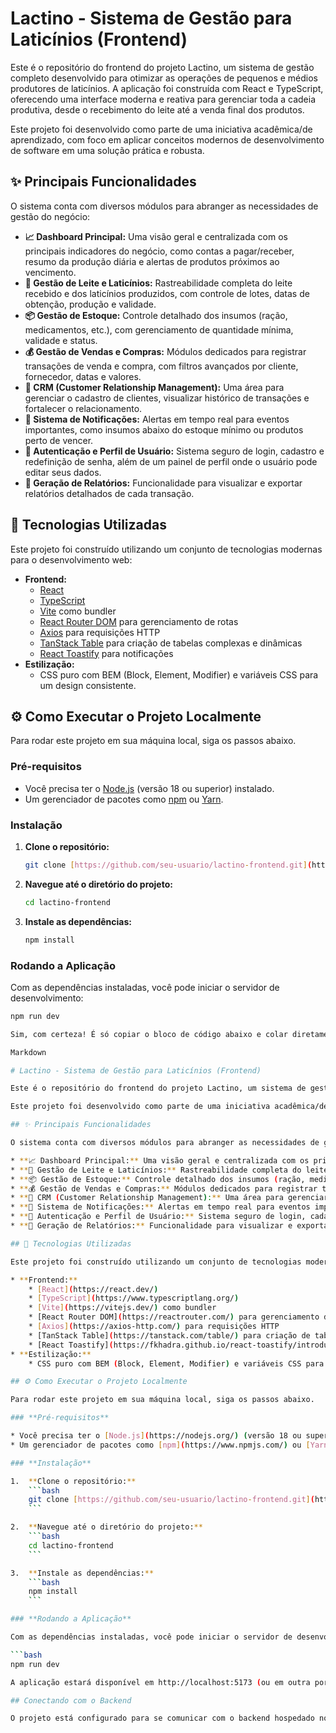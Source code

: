 # Lactino - Sistema de Gestão para Laticínios (Frontend)

Este é o repositório do frontend do projeto Lactino, um sistema de gestão completo desenvolvido para otimizar as operações de pequenos e médios produtores de laticínios. A aplicação foi construída com React e TypeScript, oferecendo uma interface moderna e reativa para gerenciar toda a cadeia produtiva, desde o recebimento do leite até a venda final dos produtos.

Este projeto foi desenvolvido como parte de uma iniciativa acadêmica/de aprendizado, com foco em aplicar conceitos modernos de desenvolvimento de software em uma solução prática e robusta.

## ✨ Principais Funcionalidades

O sistema conta com diversos módulos para abranger as necessidades de gestão do negócio:

* **📈 Dashboard Principal:** Uma visão geral e centralizada com os principais indicadores do negócio, como contas a pagar/receber, resumo da produção diária e alertas de produtos próximos ao vencimento.
* **🥛 Gestão de Leite e Laticínios:** Rastreabilidade completa do leite recebido e dos laticínios produzidos, com controle de lotes, datas de obtenção, produção e validade.
* **📦 Gestão de Estoque:** Controle detalhado dos insumos (ração, medicamentos, etc.), com gerenciamento de quantidade mínima, validade e status.
* **💰 Gestão de Vendas e Compras:** Módulos dedicados para registrar transações de venda e compra, com filtros avançados por cliente, fornecedor, datas e valores.
* **👥 CRM (Customer Relationship Management):** Uma área para gerenciar o cadastro de clientes, visualizar histórico de transações e fortalecer o relacionamento.
* **🔔 Sistema de Notificações:** Alertas em tempo real para eventos importantes, como insumos abaixo do estoque mínimo ou produtos perto de vencer.
* **🔐 Autenticação e Perfil de Usuário:** Sistema seguro de login, cadastro e redefinição de senha, além de um painel de perfil onde o usuário pode editar seus dados.
* **📄 Geração de Relatórios:** Funcionalidade para visualizar e exportar relatórios detalhados de cada transação.

## 🚀 Tecnologias Utilizadas

Este projeto foi construído utilizando um conjunto de tecnologias modernas para o desenvolvimento web:

* **Frontend:**
    * [React](https://react.dev/)
    * [TypeScript](https://www.typescriptlang.org/)
    * [Vite](https://vitejs.dev/) como bundler
    * [React Router DOM](https://reactrouter.com/) para gerenciamento de rotas
    * [Axios](https://axios-http.com/) para requisições HTTP
    * [TanStack Table](https://tanstack.com/table/) para criação de tabelas complexas e dinâmicas
    * [React Toastify](https://fkhadra.github.io/react-toastify/introduction) para notificações
* **Estilização:**
    * CSS puro com BEM (Block, Element, Modifier) e variáveis CSS para um design consistente.

## ⚙️ Como Executar o Projeto Localmente

Para rodar este projeto em sua máquina local, siga os passos abaixo.

### **Pré-requisitos**

* Você precisa ter o [Node.js](https://nodejs.org/) (versão 18 ou superior) instalado.
* Um gerenciador de pacotes como [npm](https://www.npmjs.com/) ou [Yarn](https://yarnpkg.com/).

### **Instalação**

1.  **Clone o repositório:**
    ```bash
    git clone [https://github.com/seu-usuario/lactino-frontend.git](https://github.com/seu-usuario/lactino-frontend.git)
    ```

2.  **Navegue até o diretório do projeto:**
    ```bash
    cd lactino-frontend
    ```

3.  **Instale as dependências:**
    ```bash
    npm install
    ```

### **Rodando a Aplicação**

Com as dependências instaladas, você pode iniciar o servidor de desenvolvimento:

```bash
npm run dev

Sim, com certeza! É só copiar o bloco de código abaixo e colar diretamente no seu arquivo README.md no GitHub. Ele já está no formato markdown correto, pronto para ser usado.

Markdown

# Lactino - Sistema de Gestão para Laticínios (Frontend)

Este é o repositório do frontend do projeto Lactino, um sistema de gestão completo desenvolvido para otimizar as operações de pequenos e médios produtores de laticínios. A aplicação foi construída com React e TypeScript, oferecendo uma interface moderna e reativa para gerenciar toda a cadeia produtiva, desde o recebimento do leite até a venda final dos produtos.

Este projeto foi desenvolvido como parte de uma iniciativa acadêmica/de aprendizado, com foco em aplicar conceitos modernos de desenvolvimento de software em uma solução prática e robusta.

## ✨ Principais Funcionalidades

O sistema conta com diversos módulos para abranger as necessidades de gestão do negócio:

* **📈 Dashboard Principal:** Uma visão geral e centralizada com os principais indicadores do negócio, como contas a pagar/receber, resumo da produção diária e alertas de produtos próximos ao vencimento.
* **🥛 Gestão de Leite e Laticínios:** Rastreabilidade completa do leite recebido e dos laticínios produzidos, com controle de lotes, datas de obtenção, produção e validade.
* **📦 Gestão de Estoque:** Controle detalhado dos insumos (ração, medicamentos, etc.), com gerenciamento de quantidade mínima, validade e status.
* **💰 Gestão de Vendas e Compras:** Módulos dedicados para registrar transações de venda e compra, com filtros avançados por cliente, fornecedor, datas e valores.
* **👥 CRM (Customer Relationship Management):** Uma área para gerenciar o cadastro de clientes, visualizar histórico de transações e fortalecer o relacionamento.
* **🔔 Sistema de Notificações:** Alertas em tempo real para eventos importantes, como insumos abaixo do estoque mínimo ou produtos perto de vencer.
* **🔐 Autenticação e Perfil de Usuário:** Sistema seguro de login, cadastro e redefinição de senha, além de um painel de perfil onde o usuário pode editar seus dados.
* **📄 Geração de Relatórios:** Funcionalidade para visualizar e exportar relatórios detalhados de cada transação.

## 🚀 Tecnologias Utilizadas

Este projeto foi construído utilizando um conjunto de tecnologias modernas para o desenvolvimento web:

* **Frontend:**
    * [React](https://react.dev/)
    * [TypeScript](https://www.typescriptlang.org/)
    * [Vite](https://vitejs.dev/) como bundler
    * [React Router DOM](https://reactrouter.com/) para gerenciamento de rotas
    * [Axios](https://axios-http.com/) para requisições HTTP
    * [TanStack Table](https://tanstack.com/table/) para criação de tabelas complexas e dinâmicas
    * [React Toastify](https://fkhadra.github.io/react-toastify/introduction) para notificações
* **Estilização:**
    * CSS puro com BEM (Block, Element, Modifier) e variáveis CSS para um design consistente.

## ⚙️ Como Executar o Projeto Localmente

Para rodar este projeto em sua máquina local, siga os passos abaixo.

### **Pré-requisitos**

* Você precisa ter o [Node.js](https://nodejs.org/) (versão 18 ou superior) instalado.
* Um gerenciador de pacotes como [npm](https://www.npmjs.com/) ou [Yarn](https://yarnpkg.com/).

### **Instalação**

1.  **Clone o repositório:**
    ```bash
    git clone [https://github.com/seu-usuario/lactino-frontend.git](https://github.com/seu-usuario/lactino-frontend.git)
    ```

2.  **Navegue até o diretório do projeto:**
    ```bash
    cd lactino-frontend
    ```

3.  **Instale as dependências:**
    ```bash
    npm install
    ```

### **Rodando a Aplicação**

Com as dependências instaladas, você pode iniciar o servidor de desenvolvimento:

```bash
npm run dev

A aplicação estará disponível em http://localhost:5173 (ou em outra porta, caso a 5173 esteja em uso).

## Conectando com o Backend

O projeto está configurado para se comunicar com o backend hospedado no Render através de um proxy no Vite. Nenhuma configuração adicional é necessária para o desenvolvimento local.
